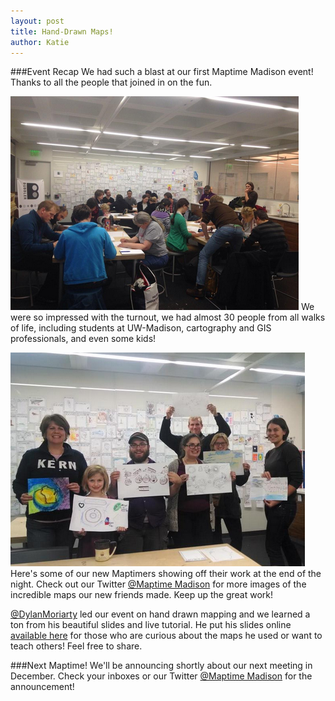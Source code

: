 ```yaml
---
layout: post
title: Hand-Drawn Maps!
author: Katie 
---
```

###Event Recap
We had such a blast at our first Maptime Madison event! Thanks to all the people that joined in on the fun. 

![picture of event](img/maptime_meeting.png)
We were so impressed with the turnout, we had almost 30 people from all walks of life, including students at UW-Madison, cartography and GIS professionals, and even some kids! 

![group at Maptime Madison](img/maptime_group.png)
Here's some of our new Maptimers showing off their work at the end of the night. Check out our Twitter [@Maptime Madison](https://twitter.com/MaptimeMadison) for more images of the incredible maps our new friends made. Keep up the great work!

[@DylanMoriarty](https://twitter.com/DylanMoriarty) led our event on hand drawn mapping and we learned a ton from his beautiful slides and live tutorial. He put his slides online [available here](https://speakerdeck.com/dylanmoriarty/maps-by-hand) for those who are curious about the maps he used or want to teach others! Feel free to share. 

###Next Maptime!
We'll be announcing shortly about our next meeting in December. Check your inboxes or our Twitter [@Maptime Madison](https://twitter.com/MaptimeMadison) for the announcement!
